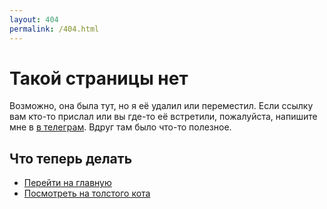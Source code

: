 ```yaml
---
layout: 404
permalink: /404.html
---
```


# Такой страницы нет

Возможно, она была тут, но я её удалил или переместил. Если ссылку вам кто-то прислал или вы где-то её встретили, пожалуйста, напишите мне в [в телеграм](https://t.me/sugrarin). Вдруг там было что-то полезное.

## Что теперь делать

- [Перейти на главную](/)
- [Посмотреть на толстого кота](https://youtu.be/m6pE8psWJXE)
